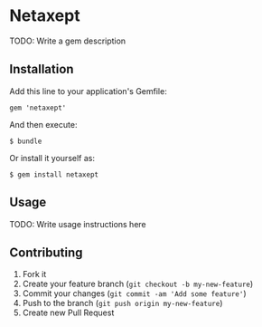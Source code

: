# Netaxept

TODO: Write a gem description

## Installation

Add this line to your application's Gemfile:

    gem 'netaxept'

And then execute:

    $ bundle

Or install it yourself as:

    $ gem install netaxept

## Usage

TODO: Write usage instructions here

## Contributing

1. Fork it
2. Create your feature branch (`git checkout -b my-new-feature`)
3. Commit your changes (`git commit -am 'Add some feature'`)
4. Push to the branch (`git push origin my-new-feature`)
5. Create new Pull Request
